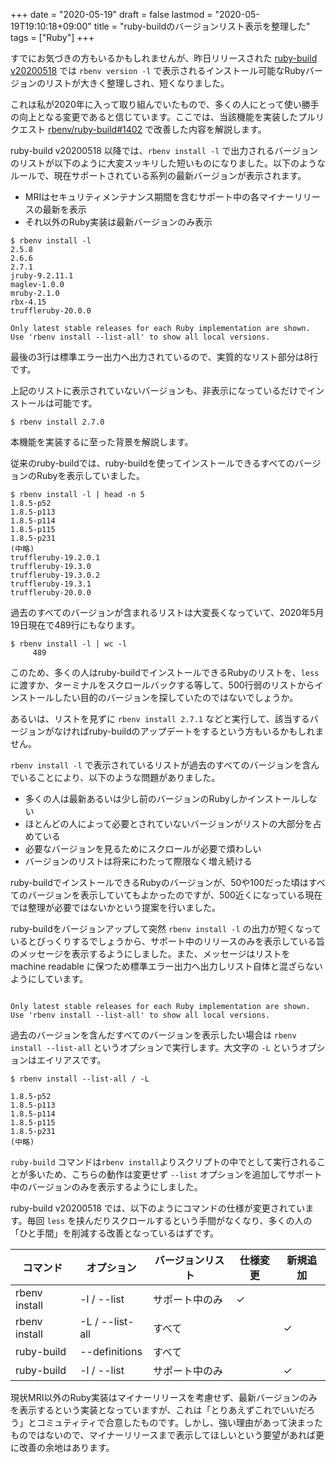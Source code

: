 +++
date = "2020-05-19"
draft = false
lastmod = "2020-05-19T19:10:18+09:00"
title = "ruby-buildのバージョンリスト表示を整理した"
tags = ["Ruby"]
+++


すでにお気づきの方もいるかもしれませんが、昨日リリースされた [ruby-build v20200518](https://github.com/rbenv/ruby-build/releases/tag/v20200518) では `rbenv version -l` で表示されるインストール可能なRubyバージョンのリストが大きく整理しされ、短くなりました。

これは私が2020年に入って取り組んでいたもので、多くの人にとって使い勝手の向上となる変更であると信じています。ここでは、当該機能を実装したプルリクエスト [rbenv/ruby-build#1402](https://github.com/rbenv/ruby-build/pull/1402) で改善した内容を解説します。


ruby-build v20200518 以降では、`rbenv install -l` で出力されるバージョンのリストが以下のように大変スッキリした短いものになりました。以下のようなルールで、現在サポートされている系列の最新バージョンが表示されます。

* MRIはセキュリティメンテナンス期間を含むサポート中の各マイナーリリースの最新を表示
* それ以外のRuby実装は最新バージョンのみ表示


```shell
$ rbenv install -l
2.5.8
2.6.6
2.7.1
jruby-9.2.11.1
maglev-1.0.0
mruby-2.1.0
rbx-4.15
truffleruby-20.0.0

Only latest stable releases for each Ruby implementation are shown.
Use 'rbenv install --list-all' to show all local versions.
```

最後の3行は標準エラー出力へ出力されているので、実質的なリスト部分は8行です。

上記のリストに表示されていないバージョンも、非表示になっているだけでインストールは可能です。

```shell
$ rbenv install 2.7.0
```


本機能を実装するに至った背景を解説します。

従来のruby-buildでは、ruby-buildを使ってインストールできるすべてのバージョンのRubyを表示していました。

```shell
$ rbenv install -l | head -n 5 
1.8.5-p52
1.8.5-p113
1.8.5-p114
1.8.5-p115
1.8.5-p231
(中略)
truffleruby-19.2.0.1
truffleruby-19.3.0
truffleruby-19.3.0.2
truffleruby-19.3.1
truffleruby-20.0.0
```

過去のすべてのバージョンが含まれるリストは大変長くなっていて、2020年5月19日現在で489行にもなります。

```shell
$ rbenv install -l | wc -l
     489
```

このため、多くの人はruby-buildでインストールできるRubyのリストを、`less`に渡すか、ターミナルをスクロールバックする等して、500行弱のリストからインストールしたい目的のバージョンを探していたのではないでしょうか。


あるいは、リストを見ずに `rbenv install 2.7.1` などと実行して、該当するバージョンがなければruby-buildのアップデートをするという方もいるかもしれません。

`rbenv install -l` で表示されているリストが過去のすべてのバージョンを含んでいることにより、以下のような問題がありました。

* 多くの人は最新あるいは少し前のバージョンのRubyしかインストールしない
* ほとんどの人によって必要とされていないバージョンがリストの大部分を占めている
* 必要なバージョンを見るためにスクロールが必要で煩わしい
* バージョンのリストは将来にわたって際限なく増え続ける

ruby-buildでインストールできるRubyのバージョンが、50や100だった頃はすべてのバージョンを表示していてもよかったのですが、500近くになっている現在では整理が必要ではないかという提案を行いました。


ruby-buildをバージョンアップして突然 `rbenv install -l` の出力が短くなっているとびっくりするでしょうから、サポート中のリリースのみを表示している旨のメッセージを表示するようにしました。また、メッセージはリストを machine readable に保つため標準エラー出力へ出力しリスト自体と混ざらないようにしています。

```shell

Only latest stable releases for each Ruby implementation are shown.
Use 'rbenv install --list-all' to show all local versions.
```


過去のバージョンを含んだすべてのバージョンを表示したい場合は `rbenv install --list-all` というオプションで実行します。大文字の `-L` というオプションはエイリアスです。

```shell
$ rbenv install --list-all / -L

1.8.5-p52
1.8.5-p113
1.8.5-p114
1.8.5-p115
1.8.5-p231
(中略)
```

`ruby-build` コマンドは`rbenv install`よりスクリプトの中でとして実行されることが多いため、こちらの動作は変更せず `--list` オプションを追加してサポート中のバージョンのみを表示するようにしました。


ruby-build v20200518 では、以下のようにコマンドの仕様が変更されています。毎回 `less` を挟んだりスクロールするという手間がなくなり、多くの人の「ひと手間」を削減する改善となっているはずです。

| コマンド | オプション | バージョンリスト | 仕様変更 | 新規追加 |
| --- | --- | ---| --- | --- |
| rbenv install | -l / --list | サポート中のみ | ✓ | |
| rbenv install | -L / --list-all | すべて | | ✓ |
| ruby-build | --definitions | すべて|  | |
| ruby-build | -l / --list | サポート中のみ |  | ✓ |


現状MRI以外のRuby実装はマイナーリリースを考慮せず、最新バージョンのみを表示するという実装となっていますが、これは「とりあえずこれでいいだろう」とコミュティティで合意したものです。しかし、強い理由があって決まったものではないので、マイナーリリースまで表示してほしいという要望があれば更に改善の余地はあります。






